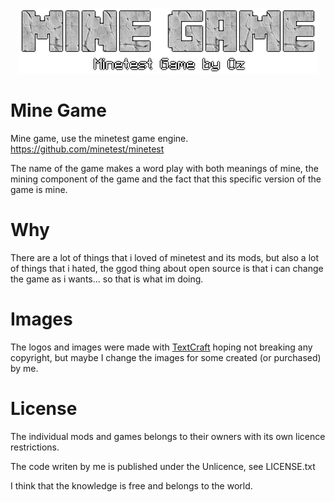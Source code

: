 <p align="center"><img src="menu/logo.png"></p>

# Mine Game
Mine game, use the minetest game engine. https://github.com/minetest/minetest

The name of the game makes a word play with both meanings of mine, the mining
component of the game and the fact that this specific version of the game is
mine.

# Why
There are a lot of things that i loved of minetest and its mods, but also a
lot of things that i hated, the ggod thing about open source is that i can 
change the game as i wants... so that is what im doing.

# Images
The logos and images were made with [TextCraft](https://textcraft.net) hoping
not breaking any copyright, but maybe I change the images for some created 
(or purchased) by me.

# License
The individual mods and games belongs to their owners with its own licence 
restrictions. 

The code writen by me is published under the Unlicence, see LICENSE.txt

I think that the knowledge is free and belongs to the world.
